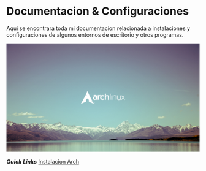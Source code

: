 # Documentacion & Configuraciones
 Aqui se encontrara toda mi documentacion relacionada a instalaciones y configuraciones de algunos entornos de escritorio y otros programas.

![InstalacionArch](images/3.jpg)

***Quick Links***
[Instalacion Arch](https://github.com/Angelcedillo/Documentacion/tree/main/Instalacion%20Arch)
